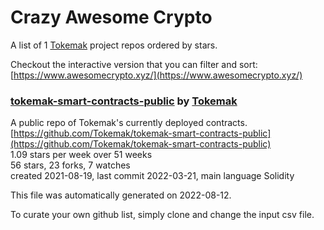 # Crazy Awesome Crypto
A list of 1 [Tokemak](https://github.com/Tokemak) project repos ordered by stars.  

Checkout the interactive version that you can filter and sort: 
[https://www.awesomecrypto.xyz/](https://www.awesomecrypto.xyz/)  


### [tokemak-smart-contracts-public](https://github.com/Tokemak/tokemak-smart-contracts-public) by [Tokemak](https://github.com/Tokemak)  
A public repo of Tokemak's currently deployed contracts.  
[https://github.com/Tokemak/tokemak-smart-contracts-public](https://github.com/Tokemak/tokemak-smart-contracts-public)  
1.09 stars per week over 51 weeks  
56 stars, 23 forks, 7 watches  
created 2021-08-19, last commit 2022-03-21, main language Solidity  


This file was automatically generated on 2022-08-12.  

To curate your own github list, simply clone and change the input csv file.  
